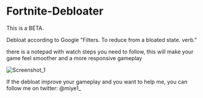   # Fortnite-Debloater
  This is a BETA. 
  
  Debloat according to Google "Filters. To reduce from a bloated state. verb."
  
  there is a notepad with watch steps you need to follow, this will make your game feel smoother and a more responsive gameplay
    
  ![Screenshot_1](https://user-images.githubusercontent.com/86853342/124341268-d7568300-db80-11eb-9ba6-f08adab5fb5e.png)
  
  If the debloat improve your gameplay and you want to help me, you can follow me on twitter: @miye1_
